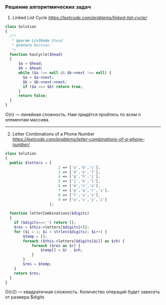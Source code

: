 ### Решение алгоритмических задач 
1. Linked List Cycle
*https://leetcode.com/problems/linked-list-cycle/* 


```php
class Solution 
{
  /**
   * @param ListNode $head
   * @return Boolean
   */
  function hasCycle($head)
  {
      $a = $head;
      $b = $head;
      while ($a !== null && $b->next !== null) {
        $a = $a->next;
        $b = $b->next->next;
        if ($a === $b) return true;
      }
      return false;
  }
}

```
O(n) — линейная сложность. Нам придётся пройтись по всем n элементам массива.

---

2. Letter Combinations of a Phone Number
*https://leetcode.com/problems/letter-combinations-of-a-phone-number/* 

```php
class Solution
{
  public $letters = [
                        2 => ['a','b','c'], 
                        3 => ['d','e','f'], 
                        4 => ['g','h','i'], 
                        5 => ['j','k','l'], 
                        6 => ['m','n','o'], 
                        7 => ['p','q','r','s'], 
                        8 => ['t','u','v'], 
                        9 => ['w','x','y','z']
                    ]; 
  
  function letterCombinations($digits)
  {
    if ($digits==='') return []; 
    $res = $this->letters[$digits[0]];
    for ($i = 1; $i < strlen($digits); $i++) {
        $temp = []; 
        foreach ($this->letters[$digits[$i]] as $ch) { 
            foreach ($res as $r) { 
                $temp[] = $r . $ch;
            }
        }
        $res = $temp;
    }
    return $res;
  }
}
```

O(n2) — квадратичная сложность. Количество операций будет зависеть от размера $digits


